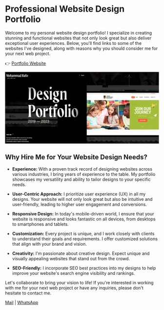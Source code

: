 # Professional Website Design Portfolio
Welcome to my personal website design portfolio! I specialize in creating stunning and functional websites that not only look great but also deliver exceptional user experiences. Below, you'll find links to some of the websites I've designed, along with reasons why you should consider me for your next web project.

 👉 [Portfolio Website](https://github.com/tbx0/cloudworks/)
 
[![image](https://github.com/tbx0/cloudworks/blob/gh-pages/src/img/featured-img.png)](https://github.com/tbx0/cloudworks/)

## Why Hire Me for Your Website Design Needs?

- **Experience:** With a proven track record of designing websites across various industries, I bring years of experience to the table. My portfolio showcases my versatility and ability to tailor designs to your specific needs.

- **User-Centric Approach:** I prioritize user experience (UX) in all my designs. Your website will not only look great but also be intuitive and user-friendly, leading to higher user engagement and conversions.

- **Responsive Design:** In today's mobile-driven world, I ensure that your website is responsive and looks fantastic on all devices, from desktops to smartphones and tablets.

- **Customization:** Every project is unique, and I work closely with clients to understand their goals and requirements. I offer customized solutions that align with your brand and vision.

- **Creativity:** I'm passionate about creative design. Expect unique and visually appealing websites that stand out from the crowd.

- **SEO-Friendly:** I incorporate SEO best practices into my designs to help improve your website's search engine visibility and rankings.

Let's collaborate to bring your vision to life! If you're interested in working with me for your next web project or have any inquiries, please don't hesitate to contact me.

[Mail](mailto:meisterhafiz@gmail.com) | [WhatsApp](https://api.whatsapp.com/send?phone=60105481856&text=Web%20Designer%20Wanted)
